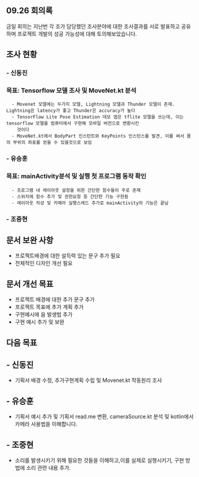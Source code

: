 ## 09.26 회의록
금일 회의는 지난번 각 조가 담당했던 조사분야에 대한 조사결과를 서로 발표하고 공유하며
프로젝트 개발의 성공 가능성에 대해 토의해보았습니다.

## 조사 현황
### - 신동진
### 목표: Tensorflow 모델 조사 및 MoveNet.kt 분석
      - Movenet 모델에는 두가지 모델, Lightning 모델과 Thunder 모델이 존재. Lightning은 latency가 좋고 Thunder은 accuracy가 높다
      - TensorFlow Lite Pose Estimation 데모 앱은 tflite 모델을 쓰는데, 이는 tensorflow 모델을 컴퓨터에서 구현해 모바일 버전으로 변환시킨 
        것이다
      - MoveNet.kt에서 BodyPart 인스턴트와 KeyPoints 인스턴스를 발견, 이를 써서 몸의 부위의 좌표를 얻을 수 있을것으로 보임

### - 유승훈
### 목표: mainActivity분석 및 실행 첫 프로그램 동작 확인 
      - 프로그램 내 레이아웃 설정을 위한 간단한 함수들이 주로 존재
      - 스위치에 함수 추가 및 권한요청 등 간단한 기능 구현됨
      - 레이아웃 작성 및 카메라 실행스레드 추가로 mainActivity의 기능은 끝남
### - 조중현


## 문서 보완 사항
- 프로젝트배경에 대한 설득력 있는 문구 추가 필요
- 전체적인 디자인 개선 필요

## 문서 개선 목표
- 프로젝트 배경에 대한 추가 문구 추가
- 프로젝트 목표에 추가 계획 추가
- 구현예시에 음 발생법 추가
- 구현 예시 추가 및 보완

## 다음 목표
## - 신동진
  - 기획서 배경 수정, 추가구현계획 수립 및 Movenet.kt 작동원리 조사
## - 유승훈
  - 기획서 예시 추가 및 기획서 read.me 변환, cameraSource.kt 분석 및 kotlin에서 카메라 사용법을 이해합니다.
## - 조중현
  - 소리를 발생시키기 위해 필요한 것들을 이해하고,이를 실제로 실행시키기, 구현 방법에 소리 관련 내용 추가.
